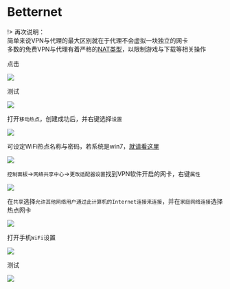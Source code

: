 # Betternet

!> 再次说明：<br>
简单来说VPN与代理的最大区别就在于代理不会虚拟一块独立的网卡<br>
多数的免费VPN与代理有着严格的[NAT类型](4nat.md)，以限制游戏与下载等相关操作

点击

<!-- ![](https://ipfs.io/ipfs/QmWFRGy8fQr35qK5RujpWdnHyQjMWvjESRxnQK84uQrhcw?3.png) -->

![](https://raw.githubusercontent.com/loremwalker/fq-book/master/docs/images/2018-04-29_022009.png)

测试

<!-- ![](https://ipfs.io/ipfs/QmfPtCEk3dqjjXeXHW67paE6TuRRm8t144VpweAJzU5Ux5?1.png) -->

![](https://raw.githubusercontent.com/loremwalker/fq-book/master/docs/images/2018-04-30_124624.png)

打开`移动热点`，创建成功后，并右键选择`设置`

<!-- ![](https://ipfs.io/ipfs/QmfPtCEk3dqjjXeXHW67paE6TuRRm8t144VpweAJzU5Ux5?3.png) -->

![](https://raw.githubusercontent.com/loremwalker/fq-book/master/docs/images/2018-05-08_213716.png)

可设定WiFi热点名称与密码，若系统是win7，[就请看这里](/append/win7-wifi)

<!-- ![](https://ipfs.io/ipfs/Qmb5xZZWGN73dWHXHHfTPTxSPmqZQEsPRkaGwhGgHYG1SS?1.png) -->

![](https://raw.githubusercontent.com/loremwalker/fq-book/master/docs/images/2018-05-08_214959.png)

`控制面板`->`网络共享中心`->`更改适配器设置`找到VPN软件开启的网卡，右键`属性`

<!-- ![](https://ipfs.io/ipfs/QmRPSE29AQPX37pcKyH6HkWcg18pqAymp66J68ziFTnEie?4.png) -->

![](https://raw.githubusercontent.com/loremwalker/fq-book/master/docs/images/2018-05-08_221121.png)

在`共享`选择`允许其他网络用户通过此计算机的Internet连接来连接`，并在`家庭网络连接`选择热点网卡

<!-- ![](https://ipfs.io/ipfs/QmaWy3yjxn1a88qVjKrinU2wYEyYLpjGausVvG1UdoNSqu?0.png) -->

![](https://raw.githubusercontent.com/loremwalker/fq-book/master/docs/images/2018-05-08_221920.png)

打开手机`WiFi`设置

<!-- ![](https://ipfs.io/ipfs/QmdUMKKiFa1Fj7wottZXy8zY7wq7m78TudGDGkDinAX1SZ?2.png) -->

![](https://raw.githubusercontent.com/loremwalker/fq-book/master/docs/images/QQ20180508224410.png)

测试

<!-- ![](https://ipfs.io/ipfs/QmfCDDEGWhFb2nD7LrLu2gmVWdhVzBgDc59qDnmGMfaYJE?1.png) -->

![](https://raw.githubusercontent.com/loremwalker/fq-book/master/docs/images/QQ20180508224420.png)